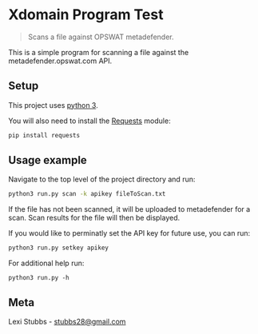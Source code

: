 # Xdomain Program Test
> Scans a file against OPSWAT metadefender.

This is a simple program for scanning a file against the metadefender.opswat.com API.

## Setup

This project uses [python 3](https://www.python.org/downloads).

You will also need to install the [Requests](http://docs.python-requests.org/en/master/user/install/#install) module:
```sh
pip install requests
```

## Usage example

Navigate to the top level of the project directory and run:
```sh
python3 run.py scan -k apikey fileToScan.txt
```
If the file has not been scanned, it will be uploaded to metadefender for a scan.
Scan results for the file will then be displayed.

If you would like to perminatly set the API key for future use, you can run:
```sh
python3 run.py setkey apikey
```

For additional help run:
```
python3 run.py -h
```

## Meta

Lexi Stubbs - stubbs28@gmail.com
